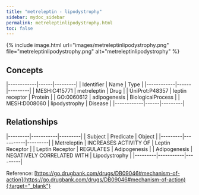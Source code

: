 ```yaml
---
title: "metreleptin - lipodystrophy"
sidebar: mydoc_sidebar
permalink: metreleptinlipodystrophy.html
toc: false 
---
```


{% include image.html url="images/metreleptinlipodystrophy.png" file="metreleptinlipodystrophy.png" alt="metreleptinlipodystrophy" %}

## Concepts

|------------|------|---------|
| Identifier | Name | Type    |
|------------|------|---------|
| MESH:C415771 | metreleptin | Drug |
| UniProt:P48357 | leptin receptor | Protein |
| GO:0060612 | adipogenesis | BiologicalProcess |
| MESH:D008060 | lipodystrophy | Disease |
|------------|------|---------|

## Relationships

|---------|-----------|---------|
| Subject | Predicate | Object  |
|---------|-----------|---------|
| Metreleptin | INCREASES ACTIVITY OF | Leptin Receptor |
| Leptin Receptor | REGULATES | Adipogenesis |
| Adipogenesis | NEGATIVELY CORRELATED WITH | Lipodystrophy |
|---------|-----------|---------|

Reference: [https://go.drugbank.com/drugs/DB09046#mechanism-of-action](https://go.drugbank.com/drugs/DB09046#mechanism-of-action){:target="_blank"}